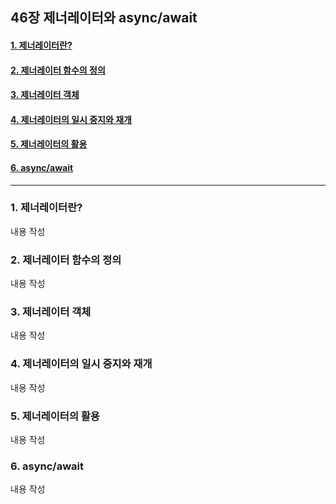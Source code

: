 ## 46장 제너레이터와 async/await

#### [1. 제너레이터란?](#1-제너레이터란?-1)
#### [2. 제너레이터 함수의 정의](#2-제너레이터-함수의-정의-1)
#### [3. 제너레이터 객체](#3-제너레이터-객체-1)
#### [4. 제너레이터의 일시 중지와 재개](#4-제너레이터의-일시-중지와-재개-1)
#### [5. 제너레이터의 활용](#5-제너레이터의-활용-1)
#### [6. async/await](#6-async/await-1)

***

### 1. 제너레이터란?

내용 작성

### 2. 제너레이터 함수의 정의

내용 작성

### 3. 제너레이터 객체

내용 작성

### 4. 제너레이터의 일시 중지와 재개

내용 작성

### 5. 제너레이터의 활용

내용 작성

### 6. async/await

내용 작성

